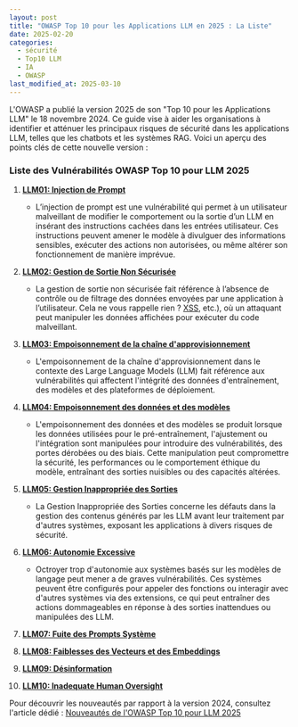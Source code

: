 ```yaml
---
layout: post
title: "OWASP Top 10 pour les Applications LLM en 2025 : La Liste"
date: 2025-02-20
categories:
  - sécurité
  - Top10 LLM
  - IA
  - OWASP
last_modified_at: 2025-03-10
---
```


L'OWASP a publié la version 2025 de son "Top 10 pour les Applications LLM" le 18 novembre 2024. Ce guide vise à aider
les organisations à identifier et atténuer les principaux risques de sécurité dans les applications LLM, telles que les
chatbots et les systèmes RAG. Voici un aperçu des points clés de cette nouvelle version :

### Liste des Vulnérabilités OWASP Top 10 pour LLM 2025

1. **[LLM01: Injection de Prompt]({{home}}/2025/02/26/prompt/)**
	- L’injection de prompt est une vulnérabilité qui permet à un utilisateur malveillant de modifier le comportement ou
	  la sortie d’un LLM en insérant des instructions cachées dans les entrées utilisateur. Ces instructions peuvent
	  amener le modèle à divulguer des informations sensibles, exécuter des actions non autorisées, ou même altérer son
	  fonctionnement de manière imprévue.

2. **[LLM02: Gestion de Sortie Non Sécurisée]({{home}}/2025/03/03/LLM02-2025/)**
	- La gestion de sortie non sécurisée fait référence à l’absence de contrôle ou de filtrage des données envoyées par
	  une application à l’utilisateur. Cela ne vous rappelle rien ? [XSS](), etc.), où un attaquant peut manipuler les
	  données affichées pour exécuter du code malveillant.

3. **[LLM03: Empoisonnement de la chaîne d'approvisionnement]({{home}}/2025/03/06/LLM03-2025/)**
	- L'empoisonnement de la chaîne d'approvisionnement dans le contexte des Large Language Models (LLM) fait référence
	  aux
	  vulnérabilités qui affectent l'intégrité des données d'entraînement, des modèles et des plateformes de
	  déploiement.

4. **[LLM04: Empoisonnement des données et des modèles]({{home}}/2025/03/07/LLM04-2025/)**
   - L'empoisonnement des données et des modèles se produit lorsque les données utilisées pour le pré-entraînement,
        l'ajustement ou l'intégration sont manipulées pour introduire des vulnérabilités, des portes dérobées ou des biais.
        Cette manipulation peut compromettre la sécurité, les performances ou le comportement éthique du modèle, entraînant des
        sorties nuisibles ou des capacités altérées.

5. **[LLM05: Gestion Inappropriée des Sorties]({{home}}/2025/03/09/LLM05-2025/)**
   - La Gestion Inappropriée des Sorties concerne les défauts dans la gestion des
     contenus générés par les LLM avant leur traitement par d'autres systèmes, exposant les applications à divers risques de
     sécurité.

6. **[LLM06: Autonomie Excessive]({{home}}/2025/03/10/LLM06-2025/)**
   - Octroyer trop d'autonomie aux systèmes basés sur les modèles de langage peut mener a de graves vulnérabilités. Ces
     systèmes peuvent être configurés pour appeler des fonctions ou interagir avec d'autres systèmes via des extensions, ce
     qui peut entraîner des actions dommageables en réponse à des sorties inattendues ou manipulées des LLM.

7. **[LLM07: Fuite des Prompts Système](#)**

8. **[LLM08: Faiblesses des Vecteurs et des Embeddings](#)**

9. **[LLM09: Désinformation](#)**

10. **[LLM10: Inadequate Human Oversight](#)**

Pour découvrir les nouveautés par rapport à la version 2024, consultez l'article
dédié : [Nouveautés de l'OWASP Top 10 pour LLM 2025](/2025/02/21/OWASPTop10LLMNouveautes/)